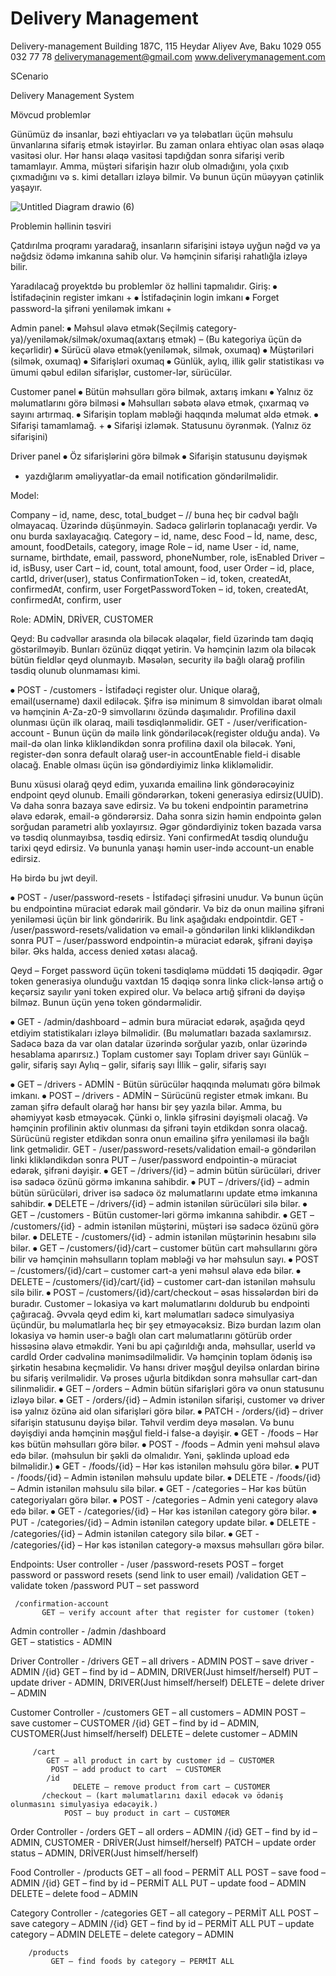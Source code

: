 # Delivery Management

Delivery-management
Building 187C, 115 Heydar Aliyev Ave, Baku 1029  055 032 77 78
deliverymanagement@gmail.com  www.deliverymanagement.com

SCenario

Delivery Management System

Mövcud problemlər

Günümüz də insanlar, bəzi ehtiyacları və ya tələbatları üçün məhsulu ünvanlarına sifariş etmək istəyirlər. Bu zaman onlara ehtiyac olan əsas əlaqə vasitəsi olur. Hər hansı əlaqə vasitəsi tapdığdan sonra sifarişi verib tamamlayır. Amma, müştəri sifarişin hazır olub olmadığını, yola çıxıb çıxmadığını və s. kimi detalları izləyə bilmir. Və bunun üçün müəyyən çətinlik yaşayır.

![Untitled Diagram drawio (6)](https://github.com/jahangirzadanurlan/DeliveryManagement/assets/103985861/58c7e799-f4b4-44f9-a92a-1fa2211dd12e)

Problemin həllinin təsviri

Çatdırılma proqramı yaradarağ, insanların sifarişini istəyə uyğun nəğd və ya nəğdsiz ödəmə imkanına sahib olur. Və həmçinin sifarişi rahatlığla izləyə bilir. 

Yaradılacağ proyektdə bu problemlər öz həllini tapmalıdır.
Giriş:
⦁	İstifadəçinin register imkanı +
⦁	İstifadəçinin login imkanı
⦁	Forget password-la şifrəni yeniləmək imkanı +

Admin panel:
⦁	Məhsul əlavə etmək(Seçilmiş category-ya)/yeniləmək/silmək/oxumaq(axtarış etmək) – (Bu kategoriya üçün də keçərlidir)
⦁	Sürücü əlavə etmək(yeniləmək, silmək, oxumaq)
⦁	Müştəriləri (silmək, oxumaq)
⦁	Sifarişləri oxumaq
⦁	Günlük, aylıq, illik gəlir statistikası və ümumi qəbul edilən sifarişlər, customer-lər, sürücülər.



Customer panel
⦁	Bütün məhsulları görə bilmək, axtarış imkanı
⦁	Yalnız öz məlumatlarını görə bilməsi
⦁	Məhsulları səbətə əlavə etmək, çıxarmaq və sayını artırmaq.
⦁	Sifarişin toplam məbləği haqqında məlumat əldə etmək.
⦁	Sifarişi tamamlamağ. +
⦁	Sifarişi izləmək. Statusunu öyrənmək. (Yalnız öz sifarişini)

Driver panel
⦁	Öz sifarişlərini görə bilmək
⦁	Sifarişin statusunu dəyişmək

+ yazdığlarım əməliyyatlar-da email notification göndərilməlidir.


Model:

Company – id, name, desc, total_budget – // buna heç bir cədvəl bağlı olmayacaq. Üzərində düşünməyin. Sadəcə gəlirlərin toplanacağı yerdir. Və onu burda saxlayacağıq.
Category – id, name, desc
Food – İd, name, desc, amount, foodDetails, category, image
Role – id, name
User - id, name, surname, birthdate, email, password, phoneNumber, role, isEnabled
Driver – id, isBusy, user
Cart – id, count, total amount, food, user
Order – id, place, cartId, driver(user), status
ConfirmationToken – id, token, createdAt, confirmedAt, confirm, user
ForgetPasswordToken – id, token, createdAt, confirmedAt, confirm, user

Role:
ADMİN, DRİVER, CUSTOMER

Qeyd: Bu cədvəllər arasında ola biləcək əlaqələr, field üzərində tam dəqiq göstərilməyib. Bunları özünüz diqqət yetirin. Və həmçinin lazım ola biləcək bütün fieldlər qeyd olunmayıb. Məsələn, security ilə bağlı olarağ profilin təsdiq olunub olunmaması kimi.


⦁	POST - /customers - İstifadəçi register olur. Unique olarağ, email(username) daxil ediləcək. Şifrə isə minimum 8 simvoldan ibarət olmalı və həmçinin A-Za-z0-9 simvollarını özündə daşımalıdır. Profilinə daxil olunması üçün ilk olaraq, maili təsdiqlənməlidir. 
GET - /user/verification-account - Bunun üçün də mailə link göndəriləcək(register olduğu anda). Və mail-də olan linkə klikləndikdən sonra profilinə daxil ola biləcək. Yəni, register-dən sonra default olarağ user-in accountEnable field-i disable olacağ. Enable olması üçün isə göndərdiyimiz linkə klikləməlidir.

Bunu xüsusi olarağ qeyd edim, yuxarıda emailinə link göndərəcəyiniz endpoint qeyd olunub. Emaili göndərərkən, tokeni generasiya edirsiz(UUİD). Və daha sonra bazaya save edirsiz. Və bu tokeni endpointin parametrinə əlavə edərək, email-ə göndərərsiz. Daha sonra sizin həmin endpointə gələn sorğudan parametri alıb yoxlayırsız. Əgər göndərdiyiniz token bazada varsa və təsdiq olunmayıbsa, təsdiq edirsiz. Yəni confirmedAt təsdiq olunduğu tarixi qeyd edirsiz. Və bununla yanaşı həmin user-ində account-un enable edirsiz. 

Hə birdə bu jwt deyil.

⦁	POST - /user/password-resets - İstifadəçi şifrəsini unudur. Və bunun üçün bu endpointinə müraciət edərək mail göndərir. Və biz də onun mailinə şifrəni yeniləməsi üçün bir link göndəririk. Bu link aşağıdakı endpointdir.
GET - /user/password-resets/validation və email-ə göndərilən linki klikləndikdən sonra 
PUT – /user/password endpointin-ə müraciət edərək, şifrəni dəyişə bilər. Əks halda, access denied xətası alacağ.

Qeyd – Forget password üçün tokeni təsdiqləmə müddəti 15 dəqiqədir. Əgər token generasiya olunduğu vaxtdan 15 dəqiqə sonra linkə click-lənsə artığ o keçərsiz sayılır yəni token expired olur. Və beləcə artığ şifrəni də dəyişə bilməz. Bunun üçün yenə token göndərməlidir.

⦁	GET - /admin/dashboard – admin bura müraciət edərək, aşağıda qeyd etdiyim statistikaları izləyə bilməlidir. (Bu məlumatları bazada saxlamırsız. Sadəcə baza da var olan datalar üzərində sorğular yazıb, onlar üzərində hesablama aparırsız.)
Toplam customer sayı
Toplam driver sayı
Günlük – gəlir, sifariş sayı
Aylıq – gəlir, sifariş sayı
İllik – gəlir, sifariş sayı

⦁	GET – /drivers - ADMİN  - Bütün sürücülər haqqında məlumatı görə bilmək imkanı.
⦁	POST – /drivers - ADMİN – Sürücünü register etmək imkanı. Bu zaman şifrə default olarağ hər hansı bir şey yazıla bilər. Amma, bu əhəmiyyət kəsb etməyəcək. Çünki o, linklə şifrəsini dəyişməli olacağ. Və həmçinin profilinin aktiv olunması da şifrəni təyin etdikdən sonra olacağ. Sürücünü register etdikdən sonra onun emailinə şifrə yeniləməsi ilə bağlı link getməlidir. 
GET - /user/password-resets/validation email-ə göndərilən linki klikləndikdən sonra 
PUT – /user/password endpointin-ə müraciət edərək, şifrəni dəyişir. 
⦁	GET – /drivers/{id} – admin bütün sürücüləri, driver isə sadəcə özünü görmə imkanına sahibdir.
⦁	PUT – /drivers/{id} – admin bütün sürücüləri, driver isə sadəcə öz məlumatlarını update etmə imkanına sahibdir.
⦁	DELETE – /drivers/{id} – admin istənilən sürücüləri silə bilər.
⦁	GET – /customers - Bütün customer-ləri görmə imkanına sahibdir.
⦁	GET – /customers/{id} - admin istənilən müştərini, müştəri isə sadəcə özünü görə bilər.
⦁	DELETE - /customers/{id} -  admin istənilən müştərinin hesabını silə bilər.
⦁	GET – /customers/{id}/cart – customer bütün cart məhsullarını görə bilir və həmçinin məhsulların toplam məbləği və hər məhsulun sayı.
⦁	POST – /customers/{id}/cart – customer cart-a yeni məhsul əlavə edə bilər.
⦁	DELETE – /customers/{id}/cart/{id} – customer cart-dan istənilən məhsulu silə bilir.
⦁	POST – /customers/{id}/cart/checkout – əsas hissələrdən biri də buradır. Customer – lokasiya və kart məlumatlarını doldurub bu endpointi çağıracağ.
Əvvəla qeyd edim ki, kart məlumatları sadəcə simulyasiya üçündür, bu məlumatlarla heç bir şey etməyəcəksiz. Bizə burdan lazım olan lokasiya və həmin user-ə bağlı olan cart məlumatlarını götürüb order hissəsinə əlavə etməkdir. Yəni bu api çağırıldığı anda, məhsullar, userİd və cardİd Order cədvəlinə mənimsədilməlidir. Və həmçinin toplam ödəniş isə şirkətin hesabına keçməlidir. Və hansı driver məşğul deyilsə onlardan birinə bu sifariş verilməlidir. Və proses uğurla bitdikdən sonra məhsullar cart-dan silinməlidir. 
⦁	GET – /orders – Admin bütün sifarişləri görə və onun statusunu izləyə bilər.
⦁	GET - /orders/{id} – Admin istənilən sifarişi, customer və driver isə yalnız özünə aid olan sifarişləri görə bilər.
⦁	PATCH - /orders/{id} – driver sifarişin statusunu dəyişə bilər. Təhvil verdim deyə məsələn. Və bunu dəyişdiyi anda həmçinin məşğul field-i false-a dəyişir.
⦁	GET - /foods – Hər kəs bütün məhsulları görə bilər.
⦁	POST - /foods – Admin yeni məhsul əlavə edə bilər. (məhsulun bir şəkli də olmalıdır. Yəni, şəklində upload edə bilməlidir.)
⦁	GET - /foods/{id} – Hər kəs istənilən məhsulu görə bilər.
⦁	PUT - /foods/{id} – Admin istənilən məhsulu update bilər.
⦁	DELETE - /foods/{id} – Admin istənilən məhsulu silə bilər.
⦁	GET - /categories – Hər kəs bütün categoriyaları görə bilər.
⦁	POST - /categories – Admin yeni category əlavə edə bilər.
⦁	GET - /categories/{id} – Hər kəs istənilən category görə bilər.
⦁	PUT - /categories/{id} – Admin istənilən category update bilər.
⦁	DELETE - /categories/{id} – Admin istənilən category silə bilər.
⦁	GET - /categories/{id} – Hər kəs istənilən category-ə məxsus məhsulları görə bilər.


Endpoints:
User controller - /user
     /password-resets
           POST – forget password or password resets (send link to user email)
           /validation
               GET – validate token
     /password
          PUT – set password 

     /confirmation-account
           GET – verify account after that register for customer (token)

Admin controller - /admin
 /dashboard   
     GET – statistics  - ADMIN

Driver Controller - /drivers
    GET – all drivers - ADMIN
    POST – save driver - ADMIN
          /{id}
              GET – find by id – ADMIN, DRIVER(Just himself/herself)
              PUT – update driver - ADMIN, DRIVER(Just himself/herself)
             DELETE – delete driver – ADMIN

Customer Controller - /customers
    GET – all customers – ADMIN
   POST – save customer  – CUSTOMER
    /{id}
         GET – find by id – ADMIN, CUSTOMER(Just himself/herself)
         DELETE – delete customer – ADMIN
        
         /cart
            GET – all product in cart by customer id – CUSTOMER
             POST – add product to cart  – CUSTOMER
            /id
                  DELETE – remove product from cart – CUSTOMER
           /checkout – (kart məlumatlarını daxil edəcək və ödəniş olunmasını simulyasiya edəcəyik.)
                POST – buy product in cart – CUSTOMER


Order Controller - /orders
    GET – all orders – ADMIN
          /{id}
              GET – find by id – ADMIN, CUSTOMER - DRİVER(Just himself/herself)
              PATCH – update order status – ADMIN, DRİVER(Just himself/herself)
          

Food Controller - /products
    GET – all food – PERMİT ALL
    POST – save food – ADMIN
          /{id}
              GET – find by id – PERMİT ALL
              PUT – update food – ADMIN
             DELETE – delete food – ADMIN


Category Controller - /categories
    GET – all category – PERMİT ALL
    POST – save category – ADMIN
    /{id}
         GET – find by id – PERMİT ALL
         PUT – update category – ADMIN
         DELETE – delete category – ADMIN

        /products
             GET – find foods by category – PERMİT ALL










